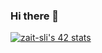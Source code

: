 ### Hi there 👋
[![zait-sli's 42 stats](https://badge42.vercel.app/api/v2/cl1lci1hr000609mcag07oq97/stats?cursusId=21&coalitionId=73)](https://github.com/JaeSeoKim/badge42)
